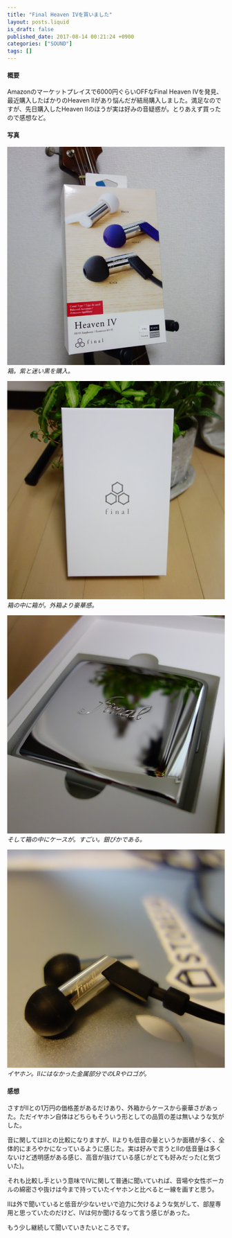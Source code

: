 ```yaml
---
title: "Final Heaven IVを買いました"
layout: posts.liquid
is_draft: false
published_date: 2017-08-14 00:21:24 +0900
categories: ["SOUND"]
tags: []
---
```


#### 概要
Amazonのマーケットプレイスで6000円ぐらいOFFなFinal Heaven IVを発見、最近購入したばかりのHeaven IIがあり悩んだが結局購入しました。満足なのですが、先日購入したHeaven IIのほうが実は好みの音疑惑が。とりあえず買ったので感想など。

#### 写真
 ![](/public/images/2017/09/8ddec-1k8vahf5yec_kc7uszf6q8w.jpeg)_箱。紫と迷い黒を購入。_

 ![](/public/images/2017/09/fd3f3-1dlc55xn_13ltnnxi_jygja.jpeg)_箱の中に箱が。外箱より豪華感。_

 ![](/public/images/2017/09/72ba6-16jmqox14uv1jgnudcnrgag.jpeg)_そして箱の中にケースが。すごい。銀ぴかである。_

 ![](/public/images/2017/09/5ae5c-1r1pisdw0ov6iwdwtydsm1q.jpeg)_イヤホン。IIにはなかった金属部分でのLRやロゴが。_

#### 感想
さすがIIとの1万円の価格差があるだけあり、外箱からケースから豪華さがあった。ただイヤホン自体はどちらもそういう形としての品質の差は無いような気がした。

音に関してはIIとの比較になりますが、IIよりも低音の量というか面積が多く、全体的にまろやかになっているように感じた。実は好みで言うとIIの低音量は多くないけど透明感がある感じ、高音が抜けている感じがとても好みだった(と気づいた)。

それも比較し手という意味でIVに関して普通に聞いていれば、音場や女性ボーカルの綿密さや抜けは今まで持っていたイヤホンと比べると一線を画すと思う。

IIは外で聞いていると低音が少ないせいで迫力に欠けるような気がして、部屋専用と思っていたのだけど、IVは何か聞けるなって言う感じがあった。

もう少し継続して聞いていきたいところです。


